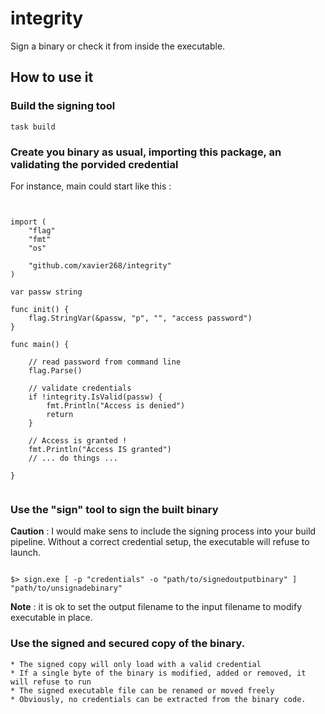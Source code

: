 # integrity
Sign a binary or check it from inside the executable.

## How to use it


### Build the signing tool

````
task build

````
   
### Create you binary as usual, importing this package, an validating the porvided credential

For instance, main could start like this :

````


import (
	"flag"
	"fmt"
	"os"

	"github.com/xavier268/integrity"
)

var passw string

func init() {
	flag.StringVar(&passw, "p", "", "access password")
}

func main() {

    // read password from command line
	flag.Parse()

    // validate credentials
	if !integrity.IsValid(passw) { 
		fmt.Println("Access is denied")
		return
	}

	// Access is granted !
	fmt.Println("Access IS granted")
	// ... do things ...

}


````

### Use the "sign" tool to sign the built binary

**Caution** : I would make sens to include the signing process into your build pipeline.
Without a correct credential setup, the executable will refuse to launch.

````

$> sign.exe [ -p "credentials" -o "path/to/signedoutputbinary" ]  "path/to/unsignadebinary" 

````

**Note** : it is ok to set the output filename to the input filename to modify executable in place.

### Use the signed and secured copy of the binary. 
   
    * The signed copy will only load with a valid credential
    * If a single byte of the binary is modified, added or removed, it will refuse to run
    * The signed executable file can be renamed or moved freely
    * Obviously, no credentials can be extracted from the binary code.
